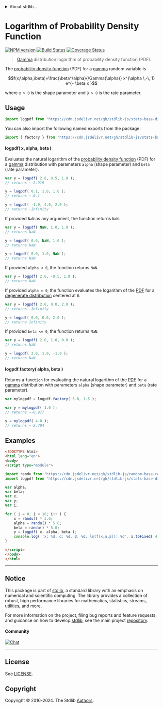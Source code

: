 <!--

@license Apache-2.0

Copyright (c) 2018 The Stdlib Authors.

Licensed under the Apache License, Version 2.0 (the "License");
you may not use this file except in compliance with the License.
You may obtain a copy of the License at

   http://www.apache.org/licenses/LICENSE-2.0

Unless required by applicable law or agreed to in writing, software
distributed under the License is distributed on an "AS IS" BASIS,
WITHOUT WARRANTIES OR CONDITIONS OF ANY KIND, either express or implied.
See the License for the specific language governing permissions and
limitations under the License.

-->


<details>
  <summary>
    About stdlib...
  </summary>
  <p>We believe in a future in which the web is a preferred environment for numerical computation. To help realize this future, we've built stdlib. stdlib is a standard library, with an emphasis on numerical and scientific computation, written in JavaScript (and C) for execution in browsers and in Node.js.</p>
  <p>The library is fully decomposable, being architected in such a way that you can swap out and mix and match APIs and functionality to cater to your exact preferences and use cases.</p>
  <p>When you use stdlib, you can be absolutely certain that you are using the most thorough, rigorous, well-written, studied, documented, tested, measured, and high-quality code out there.</p>
  <p>To join us in bringing numerical computing to the web, get started by checking us out on <a href="https://github.com/stdlib-js/stdlib">GitHub</a>, and please consider <a href="https://opencollective.com/stdlib">financially supporting stdlib</a>. We greatly appreciate your continued support!</p>
</details>

# Logarithm of Probability Density Function

[![NPM version][npm-image]][npm-url] [![Build Status][test-image]][test-url] [![Coverage Status][coverage-image]][coverage-url] <!-- [![dependencies][dependencies-image]][dependencies-url] -->

> [Gamma][gamma-distribution] distribution logarithm of probability density function (PDF).

<section class="intro">

The [probability density function][pdf] (PDF) for a [gamma][gamma-distribution] random variable is

<!-- <equation class="equation" label="eq:gamma_pdf" align="center" raw="f(x;\alpha,\beta)=\frac{\beta^\alpha}{\Gamma(\alpha)} x^{\alpha \,-\, 1} e^{- \beta x }" alt="Probability density function (PDF) for a Gamma distribution."> -->

```math
f(x;\alpha,\beta)=\frac{\beta^\alpha}{\Gamma(\alpha)} x^{\alpha \,-\, 1} e^{- \beta x }
```

<!-- <div class="equation" align="center" data-raw-text="f(x;\alpha,\beta)=\frac{\beta^\alpha}{\Gamma(\alpha)} x^{\alpha \,-\, 1} e^{- \beta x }" data-equation="eq:gamma_pdf">
    <img src="https://cdn.jsdelivr.net/gh/stdlib-js/stdlib@51534079fef45e990850102147e8945fb023d1d0/lib/node_modules/@stdlib/stats/base/dists/gamma/logpdf/docs/img/equation_gamma_pdf.svg" alt="Probability density function (PDF) for a Gamma distribution.">
    <br>
</div> -->

<!-- </equation> -->

where `α > 0` is the shape parameter and `β > 0` is the rate parameter.

</section>

<!-- /.intro -->



<section class="usage">

## Usage

```javascript
import logpdf from 'https://cdn.jsdelivr.net/gh/stdlib-js/stats-base-dists-gamma-logpdf@v0.2.1-esm/index.mjs';
```

You can also import the following named exports from the package:

```javascript
import { factory } from 'https://cdn.jsdelivr.net/gh/stdlib-js/stats-base-dists-gamma-logpdf@v0.2.1-esm/index.mjs';
```

#### logpdf( x, alpha, beta )

Evaluates the natural logarithm of the [probability density function][pdf] (PDF) for a [gamma][gamma-distribution] distribution with parameters `alpha` (shape parameter) and `beta` (rate parameter).

```javascript
var y = logpdf( 2.0, 0.5, 1.0 );
// returns ~-2.919

y = logpdf( 0.1, 1.0, 1.0 );
// returns ~-0.1

y = logpdf( -1.0, 4.0, 2.0 );
// returns -Infinity
```

If provided `NaN` as any argument, the function returns `NaN`.

```javascript
var y = logpdf( NaN, 1.0, 1.0 );
// returns NaN

y = logpdf( 0.0, NaN, 1.0 );
// returns NaN

y = logpdf( 0.0, 1.0, NaN );
// returns NaN
```

If provided `alpha < 0`, the function returns `NaN`.

```javascript
var y = logpdf( 2.0, -0.5, 1.0 );
// returns NaN
```

If provided `alpha = 0`, the function evaluates the logarithm of the [PDF][pdf] for a [degenerate distribution][degenerate-distribution] centered at `0`.

```javascript
var y = logpdf( 2.0, 0.0, 2.0 );
// returns -Infinity

y = logpdf( 0.0, 0.0, 2.0 );
// returns Infinity
```

If provided `beta <= 0`, the function returns `NaN`.

```javascript
var y = logpdf( 2.0, 1.0, 0.0 );
// returns NaN

y = logpdf( 2.0, 1.0, -1.0 );
// returns NaN
```

#### logpdf.factory( alpha, beta )

Returns a `function` for evaluating the natural logarithm of the [PDF][pdf] for a [gamma][gamma-distribution]  distribution with parameters `alpha` (shape parameter) and `beta` (rate parameter).

```javascript
var mylogpdf = logpdf.factory( 3.0, 1.5 );

var y = mylogpdf( 1.0 );
// returns ~-0.977

y = mylogpdf( 4.0 );
// returns ~-2.704
```

</section>

<!-- /.usage -->

<section class="examples">

## Examples

<!-- eslint no-undef: "error" -->

```html
<!DOCTYPE html>
<html lang="en">
<body>
<script type="module">

import randu from 'https://cdn.jsdelivr.net/gh/stdlib-js/random-base-randu@esm/index.mjs';
import logpdf from 'https://cdn.jsdelivr.net/gh/stdlib-js/stats-base-dists-gamma-logpdf@v0.2.1-esm/index.mjs';

var alpha;
var beta;
var x;
var y;
var i;

for ( i = 0; i < 10; i++ ) {
    x = randu() * 3.0;
    alpha = randu() * 5.0;
    beta = randu() * 5.0;
    y = logpdf( x, alpha, beta );
    console.log( 'x: %d, α: %d, β: %d, ln(f(x;α,β)): %d', x.toFixed( 4 ), alpha.toFixed( 4 ), beta.toFixed( 4 ), y.toFixed( 4 ) );
}

</script>
</body>
</html>
```

</section>

<!-- /.examples -->

<!-- Section for related `stdlib` packages. Do not manually edit this section, as it is automatically populated. -->

<section class="related">

</section>

<!-- /.related -->

<!-- Section for all links. Make sure to keep an empty line after the `section` element and another before the `/section` close. -->


<section class="main-repo" >

* * *

## Notice

This package is part of [stdlib][stdlib], a standard library with an emphasis on numerical and scientific computing. The library provides a collection of robust, high performance libraries for mathematics, statistics, streams, utilities, and more.

For more information on the project, filing bug reports and feature requests, and guidance on how to develop [stdlib][stdlib], see the main project [repository][stdlib].

#### Community

[![Chat][chat-image]][chat-url]

---

## License

See [LICENSE][stdlib-license].


## Copyright

Copyright &copy; 2016-2024. The Stdlib [Authors][stdlib-authors].

</section>

<!-- /.stdlib -->

<!-- Section for all links. Make sure to keep an empty line after the `section` element and another before the `/section` close. -->

<section class="links">

[npm-image]: http://img.shields.io/npm/v/@stdlib/stats-base-dists-gamma-logpdf.svg
[npm-url]: https://npmjs.org/package/@stdlib/stats-base-dists-gamma-logpdf

[test-image]: https://github.com/stdlib-js/stats-base-dists-gamma-logpdf/actions/workflows/test.yml/badge.svg?branch=v0.2.1
[test-url]: https://github.com/stdlib-js/stats-base-dists-gamma-logpdf/actions/workflows/test.yml?query=branch:v0.2.1

[coverage-image]: https://img.shields.io/codecov/c/github/stdlib-js/stats-base-dists-gamma-logpdf/main.svg
[coverage-url]: https://codecov.io/github/stdlib-js/stats-base-dists-gamma-logpdf?branch=main

<!--

[dependencies-image]: https://img.shields.io/david/stdlib-js/stats-base-dists-gamma-logpdf.svg
[dependencies-url]: https://david-dm.org/stdlib-js/stats-base-dists-gamma-logpdf/main

-->

[chat-image]: https://img.shields.io/gitter/room/stdlib-js/stdlib.svg
[chat-url]: https://app.gitter.im/#/room/#stdlib-js_stdlib:gitter.im

[stdlib]: https://github.com/stdlib-js/stdlib

[stdlib-authors]: https://github.com/stdlib-js/stdlib/graphs/contributors

[umd]: https://github.com/umdjs/umd
[es-module]: https://developer.mozilla.org/en-US/docs/Web/JavaScript/Guide/Modules

[deno-url]: https://github.com/stdlib-js/stats-base-dists-gamma-logpdf/tree/deno
[deno-readme]: https://github.com/stdlib-js/stats-base-dists-gamma-logpdf/blob/deno/README.md
[umd-url]: https://github.com/stdlib-js/stats-base-dists-gamma-logpdf/tree/umd
[umd-readme]: https://github.com/stdlib-js/stats-base-dists-gamma-logpdf/blob/umd/README.md
[esm-url]: https://github.com/stdlib-js/stats-base-dists-gamma-logpdf/tree/esm
[esm-readme]: https://github.com/stdlib-js/stats-base-dists-gamma-logpdf/blob/esm/README.md
[branches-url]: https://github.com/stdlib-js/stats-base-dists-gamma-logpdf/blob/main/branches.md

[stdlib-license]: https://raw.githubusercontent.com/stdlib-js/stats-base-dists-gamma-logpdf/main/LICENSE

[gamma-distribution]: https://en.wikipedia.org/wiki/Gamma_distribution

[pdf]: https://en.wikipedia.org/wiki/Probability_density_function

[degenerate-distribution]: https://en.wikipedia.org/wiki/Degenerate_distribution

</section>

<!-- /.links -->
